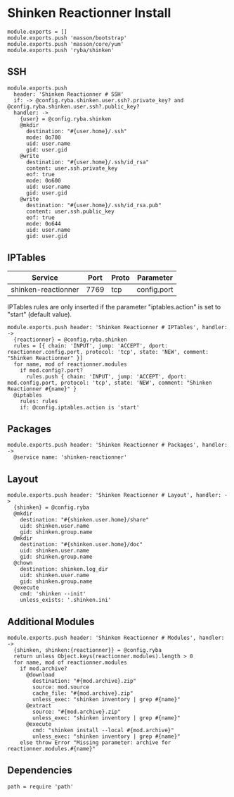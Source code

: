 
# Shinken Reactionner Install

    module.exports = []
    module.exports.push 'masson/bootstrap'
    module.exports.push 'masson/core/yum'
    module.exports.push 'ryba/shinken'

## SSH

    module.exports.push
      header: 'Shinken Reactionner # SSH'
      if: -> @config.ryba.shinken.user.ssh?.private_key? and @config.ryba.shinken.user.ssh?.public_key?
      handler: ->
        {user} = @config.ryba.shinken
        @mkdir
          destination: "#{user.home}/.ssh"
          mode: 0o700
          uid: user.name
          gid: user.gid
        @write
          destination: "#{user.home}/.ssh/id_rsa"
          content: user.ssh.private_key
          eof: true
          mode: 0o600
          uid: user.name
          gid: user.gid
        @write
          destination: "#{user.home}/.ssh/id_rsa.pub"
          content: user.ssh.public_key
          eof: true
          mode: 0o644
          uid: user.name
          gid: user.gid

## IPTables

| Service             | Port  | Proto | Parameter        |
|---------------------|-------|-------|------------------|
| shinken-reactionner | 7769  |  tcp  |    config.port   |

IPTables rules are only inserted if the parameter "iptables.action" is set to
"start" (default value).

    module.exports.push header: 'Shinken Reactionner # IPTables', handler: ->
      {reactionner} = @config.ryba.shinken
      rules = [{ chain: 'INPUT', jump: 'ACCEPT', dport: reactionner.config.port, protocol: 'tcp', state: 'NEW', comment: "Shinken Reactionner" }]
      for name, mod of reactionner.modules
        if mod.config?.port?
          rules.push { chain: 'INPUT', jump: 'ACCEPT', dport: mod.config.port, protocol: 'tcp', state: 'NEW', comment: "Shinken Reactionner #{name}" }
      @iptables
        rules: rules
        if: @config.iptables.action is 'start'

## Packages

    module.exports.push header: 'Shinken Reactionner # Packages', handler: ->
      @service name: 'shinken-reactionner'

## Layout

    module.exports.push header: 'Shinken Reactionner # Layout', handler: ->
      {shinken} = @config.ryba
      @mkdir
        destination: "#{shinken.user.home}/share"
        uid: shinken.user.name
        gid: shinken.group.name
      @mkdir
        destination: "#{shinken.user.home}/doc"
        uid: shinken.user.name
        gid: shinken.group.name
      @chown
        destination: shinken.log_dir
        uid: shinken.user.name
        gid: shinken.group.name
      @execute
        cmd: 'shinken --init'
        unless_exists: '.shinken.ini'

## Additional Modules

    module.exports.push header: 'Shinken Reactionner # Modules', handler: ->
      {shinken, shinken:{reactionner}} = @config.ryba
      return unless Object.keys(reactionner.modules).length > 0
      for name, mod of reactionner.modules
        if mod.archive?
          @download
            destination: "#{mod.archive}.zip"
            source: mod.source
            cache_file: "#{mod.archive}.zip"
            unless_exec: "shinken inventory | grep #{name}"
          @extract
            source: "#{mod.archive}.zip"
            unless_exec: "shinken inventory | grep #{name}"
          @execute
            cmd: "shinken install --local #{mod.archive}"
            unless_exec: "shinken inventory | grep #{name}"
        else throw Error "Missing parameter: archive for reactionner.modules.#{name}"

## Dependencies

    path = require 'path'
